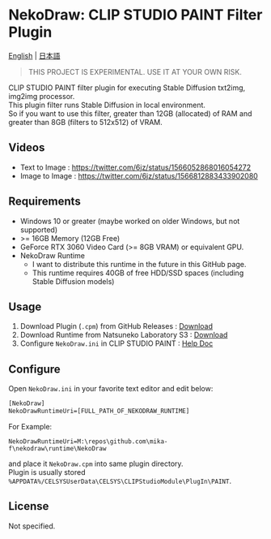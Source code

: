 # NekoDraw: CLIP STUDIO PAINT Filter Plugin

[English](./README.md) | [日本語](./README.ja.md)

> THIS PROJECT IS EXPERIMENTAL. USE IT AT YOUR OWN RISK.

CLIP STUDIO PAINT filter plugin for executing Stable Diffusion txt2img, img2img processor.  
This plugin filter runs Stable Diffusion in local environment.  
So if you want to use this filter, greater than 12GB (allocated) of RAM and greater than 8GB (filters to 512x512) of VRAM.

## Videos

- Text to Image : https://twitter.com/6jz/status/1566052868016054272
- Image to Image : https://twitter.com/6jz/status/1566812883433902080

## Requirements

- Windows 10 or greater (maybe worked on older Windows, but not supported)
- &gt;= 16GB Memory (12GB Free)
- GeForce RTX 3060 Video Card (>= 8GB VRAM) or equivalent GPU.
- NekoDraw Runtime
  - I want to distribute this runtime in the future in this GitHub page.
  - This runtime requires 40GB of free HDD/SSD spaces (including Stable Diffusion models)

## Usage

1. Download Plugin (`.cpm`) from GitHub Releases : [Download](https://github.com)
2. Download Runtime from Natsuneko Laboratory S3 : [Download](https://archive.natsuneko.moe)
3. Configure `NekoDraw.ini` in CLIP STUDIO PAINT : [Help Doc](https://docs.natsuneko.moe)

## Configure

Open `NekoDraw.ini` in your favorite text editor and edit below:

```txt
[NekoDraw]
NekoDrawRuntimeUri=[FULL_PATH_OF_NEKODRAW_RUNTIME]
```

For Example:

```txt[NekoDraw]
NekoDrawRuntimeUri=M:\repos\github.com\mika-f\nekodraw\runtime\NekoDraw
```

and place it `NekoDraw.cpm` into same plugin directory.  
Plugin is usually stored `%APPDATA%/CELSYSUserData\CELSYS\CLIPStudioModule\PlugIn\PAINT`.

## License

Not specified.
